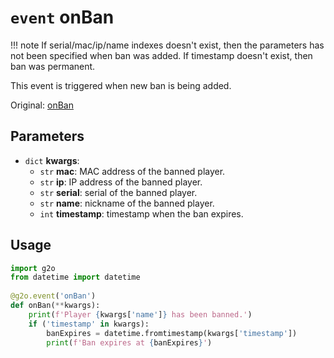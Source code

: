 # `event` onBan
!!! note
    If serial/mac/ip/name indexes doesn't exist, then the parameters has not been specified when ban was added.
    If timestamp doesn't exist, then ban was permanent.

This event is triggered when new ban is being added.

Original: [onBan](https://gothicmultiplayerteam.gitlab.io/docs/0.3.0/script-reference/server-events/general/onBan/)

## Parameters
* `dict` **kwargs**:
    * `str` **mac**: MAC address of the banned player.
    * `str` **ip**: IP address of the banned player.
    * `str` **serial**: serial of the banned player.
    * `str` **name**: nickname of the banned player.
    * `int` **timestamp**: timestamp when the ban expires.

## Usage
```python
import g2o
from datetime import datetime
        
@g2o.event('onBan')
def onBan(**kwargs):
    print(f'Player {kwargs['name']} has been banned.')
    if ('timestamp' in kwargs):
        banExpires = datetime.fromtimestamp(kwargs['timestamp'])
        print(f'Ban expires at {banExpires}')
```